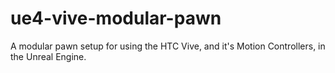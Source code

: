 # ue4-vive-modular-pawn
A modular pawn setup for using the HTC Vive, and it's Motion Controllers, in the Unreal Engine.
